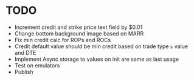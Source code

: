 # TODO

- Increment credit and strike price text field by $0.01
- Change bottom background image based on MARR
- Fix min credit calc for ROPs and ROCs
- Credit default value should be min credit based on trade type `s` value and DTE
- Implement Async storage to values on init are same as last usage
- Test on emulators
- Publish